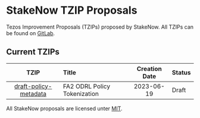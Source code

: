 # StakeNow TZIP Proposals

Tezos Improvement Proposals (TZIPs) proposed by StakeNow. All TZIPs can be found on [GitLab](https://gitlab.com/tezos/tzip).

## Current TZIPs

|    TZIP    | Title                                                | Creation Date | Status           |
| :--------: | :--------------------------------------------------- | :-----------: | :--------------- |
| [draft-policy-metadata] | FA2 ODRL Policy Tokenization            |  2023-06-19   | Draft            |

All StakeNow proposals are licensed unter [MIT](https://spdx.org/licenses/MIT.html).

[draft-policy-metadata]: drafts/draft-policy-metadata.md
